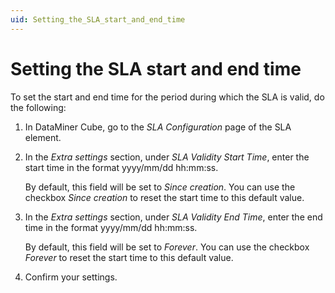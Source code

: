 ```yaml
---
uid: Setting_the_SLA_start_and_end_time
---
```


# Setting the SLA start and end time

To set the start and end time for the period during which the SLA is valid, do the following:

1. In DataMiner Cube, go to the *SLA Configuration* page of the SLA element.

2. In the *Extra settings* section, under *SLA Validity Start Time*, enter the start time in the format yyyy/mm/dd hh:mm:ss.

    By default, this field will be set to *Since creation*. You can use the checkbox *Since creation* to reset the start time to this default value.

3. In the *Extra settings* section, under *SLA Validity End Time*, enter the end time in the format yyyy/mm/dd hh:mm:ss.

    By default, this field will be set to *Forever*. You can use the checkbox *Forever* to reset the start time to this default value.

4. Confirm your settings.
